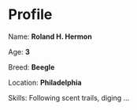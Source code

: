 # Profile

Name: **Roland H. Hermon**

Age: **3**

Breed: **Beegle**

Location: **Philadelphia**

Skills: Following scent trails, diging ...
